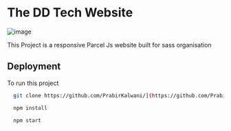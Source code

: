 # The DD Tech Website

![image](https://github.com/PrabirKalwani/DD-Website-SASS/assets/70889682/fef72adc-7c86-481c-b8e8-bc82a1c245ba)

This Project is a responsive Parcel Js website built for sass organisation 


## Deployment

To run this project 


```bash
  git clone https://github.com/PrabirKalwani/](https://github.com/PrabirKalwani/DD-Website-SASS.git
```

```bash
  npm install
```

```bash
  npm start 
```
